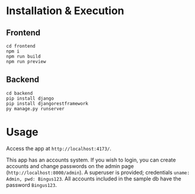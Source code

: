 # Installation & Execution

## Frontend
```
cd frontend
npm i
npm run build
npm run preview
```

## Backend
```
cd backend
pip install django
pip install djangorestframework
py manage.py runserver
```

# Usage

Access the app at `http://localhost:4173/`.

This app has an accounts system. If you wish to login, you can create accounts and change passwords on the admin page (`http://localhost:8000/admin`).
A superuser is provided; credentials `uname: Admin, pwd: Bingus123`. All accounts included in the sample db have the password `Bingus123`.